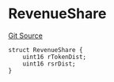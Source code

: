 # RevenueShare
[Git Source](https://github.com/larrythecucumber321/protocol/blob/77d337b8595ba96d069ded321419b36a61984170/contracts/interfaces/IDistributor.sol)


```solidity
struct RevenueShare {
    uint16 rTokenDist;
    uint16 rsrDist;
}
```

